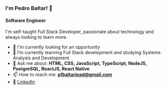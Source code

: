 ### I'm Pedro Baltar! 👋</h1>
#### Software Engineer

I'm self-taught Full Stack Developer, passionate about technology and always looking to learn more.

- 🔭 I'm currently looking for an opportunity
- 🌱 I’m currently learning Full Stack development and studying Systems Analysis and Development
- 💬 Ask me about: **HTML, CSS, JavaScript, TypeScript, NodeJS, PostgreSQL, ReactJS, React Native**
- 📫 How to reach me: **pfbaltariead@gmail.com**
- 💼 [LinkedIn](https://www.linkedin.com/in/pedro-felipe-baltar-2a26a31ab/)
